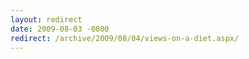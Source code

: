 ```yaml
---
layout: redirect
date: 2009-08-03 -0800
redirect: /archive/2009/08/04/views-on-a-diet.aspx/
---
```

